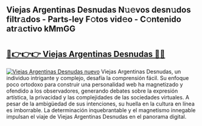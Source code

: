 ## Viejas Argentinas Desnudas N𝚞𝚎vos desn𝚞dos filtr𝚊dos - Parts-Iey F𝚘tos vid𝚎o - C𝚘ntenido atr𝚊ctivo kMmGG

# <h2><a href="http://mb84ov.tromn.icu/?c=Viejas+Argentinas+Desnudas">🔗👉👉👉 Viejas Argentinas Desnudas 🔗🔗</a></h2>

[![Viejas Argentinas Desnudas nuevo](https://i.imgur.com/pEAQMta.gif)](http://mb84ov.tromn.icu/?c=Viejas+Argentinas+Desnudas)
Viejas Argentinas Desnudas, un individuo intrigante y complejo, desafía la comprensión fácil. Su enfoque poco ortodoxo para construir una personalidad web ha magnetizado y ofendido a los observadores, generando debates sobre la expresión artística, la privacidad y las complejidades de las sociedades virtuales. A pesar de la ambigüedad de sus intenciones, su huella en la cultura en línea es imborrable. La determinación inquebrantable y el magnetismo innegable impulsan el viaje de Viejas Argentinas Desnudas en el panorama digital.
